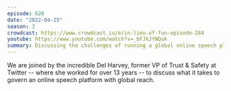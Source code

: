 ```yaml
---
episode: 628
date: "2022-04-25"
season: 3
crowdcast: https://www.crowdcast.io/e/in-lieu-of-fun-episode-284
youtube: https://www.youtube.com/watch?v=_bFJkJYNQuk
summary: Discussing the challenges of running a global online speech platform
---
```

We are joined by the incredible Del Harvey, former VP of Trust & Safety at Twitter -- where she worked for over 13 years -- to discuss what it takes to govern an online speech platform with global reach.

